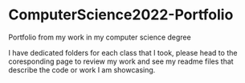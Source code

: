 # ComputerScience2022-Portfolio
Portfolio from my work in my computer science degree

I have dedicated folders for each class that I took, please head to the coresponding page to review my work and see my readme files that describe the code or work
I am showcasing. 
